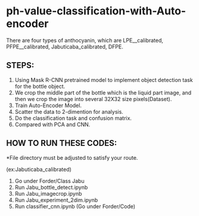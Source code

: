 # ph-value-classification-with-Auto-encoder

There are four types of anthocyanin, which are  LPE__calibrated, PFPE__calibrated, Jabuticaba_calibrated, DFPE. 

## STEPS: 
1. Using Mask R-CNN pretrained model to implement object detection task for the bottle object. 
2. We crop the middle part of the bottle which is the liquid part image, and then we crop the image into several 32X32 size pixels(Dataset). 
3. Train Auto-Encoder Model. 
4. Scatter the data to 2-dimention for analysis.
5. Do the classification task and confusion matrix.
6. Compared with PCA and CNN. 



## HOW TO RUN THESE CODES:

*File directory must be adjusted to satisfy your route.

(ex:Jabuticaba_calibrated)

1. Go under Forder/Class Jabu
2. Run Jabu_bottle_detect.ipynb
3. Run Jabu_imagecrop.ipynb
4. Run Jabu_experiment_2dim.ipynb
5. Run classifier_cnn.ipynb (Go under Forder/Code)
